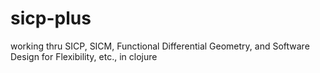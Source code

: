 # sicp-plus
working thru SICP, SICM, Functional Differential Geometry, and Software Design for Flexibility, etc.,  in clojure
